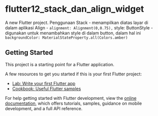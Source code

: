 # flutter12_stack_dan_align_widget

A new Flutter project.
Penggunaan
Stack - menampilkan diatas layar di dalam aplikasi
Align - ```alignment: Alignment(0,0.75),```
style: ButtonStyle - digunakan untuk menambahkan style di dalam button, dalam hal ini ```backgroundColor: MaterialStateProperty.all(Colors.amber)```

## Getting Started

This project is a starting point for a Flutter application.

A few resources to get you started if this is your first Flutter project:

- [Lab: Write your first Flutter app](https://docs.flutter.dev/get-started/codelab)
- [Cookbook: Useful Flutter samples](https://docs.flutter.dev/cookbook)

For help getting started with Flutter development, view the
[online documentation](https://docs.flutter.dev/), which offers tutorials,
samples, guidance on mobile development, and a full API reference.
